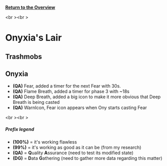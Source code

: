 <b><a href="https://github.com/MOUZU/BigWigs"> Return to the Overview </a></b>

<br \><br \>

# Onyxia's Lair

## Trashmobs

## Onyxia
- <b>(QA)</b> Fear, added a timer for the next Fear with 30s.
- <b>(QA)</b> Flame Breath, added a timer for phase 3 with ~18s
- <b>(QA)</b> Deep Breath, added a big icon to make it more obvious that Deep Breath is being casted
- <b>(QA)</b> WarnIcon, Fear icon appears when Ony starts casting Fear

<br \><br \>
##### Prefix legend
- <b>(100%)</b>  = it's working flawless
- <b>(99%)</b>   = it's working as good as it can be (from my research)
- <b>(QA)</b>    = <b>Q</b>uality <b>A</b>ssurance (need to test its modified state)
- <b>(DG)</b>    = <b>D</b>ata <b>G</b>athering (need to gather more data regarding this matter)
